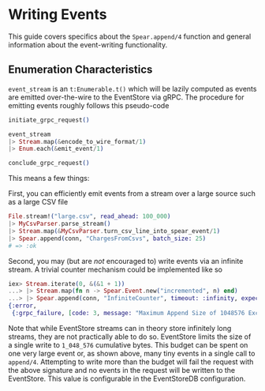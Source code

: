 # Writing Events

This guide covers specifics about the `Spear.append/4` function and general
information about the event-writing functionality.

## Enumeration Characteristics

`event_stream` is an `t:Enumerable.t()` which will be lazily computed as
events are emitted over-the-wire to the EventStore via gRPC. The procedure
for emitting events roughly follows this pseudo-code

```elixir
initiate_grpc_request()

event_stream
|> Stream.map(&encode_to_wire_format/1)
|> Enum.each(&emit_event/1)

conclude_grpc_request()
```

This means a few things:

First, you can efficiently emit events from a stream over a large source
such as a large CSV file

```elixir
File.stream!("large.csv", read_ahead: 100_000)
|> MyCsvParser.parse_stream()
|> Stream.map(&MyCsvParser.turn_csv_line_into_spear_event/1)
|> Spear.append(conn, "ChargesFromCsvs", batch_size: 25)
# => :ok
```

Second, you may (but are _not_ encouraged to) write events via an infinite
stream. A trivial counter mechanism could be implemented like so

```elixir
iex> Stream.iterate(0, &(&1 + 1))
...> |> Stream.map(fn n -> Spear.Event.new("incremented", n) end)
...> |> Spear.append(conn, "InfiniteCounter", timeout: :infinity, expect: :empty)
{:error,
 {:grpc_failure, [code: 3, message: "Maximum Append Size of 1048576 Exceeded."]}}
```

Note that while EventStore streams can in theory store infinitely long
streams, they are not practically able to do so. EventStore limits the size
of a single write to `1_048_576` cumulative bytes. This budget can be spent
on one very large event or, as shown above, many tiny events in a single
call to `append/4`. Attempting to write more than the budget will fail
the request with the above signature and no events in the request will be
written to the EventStore. This value is configurable in the EventStoreDB
configuration.
